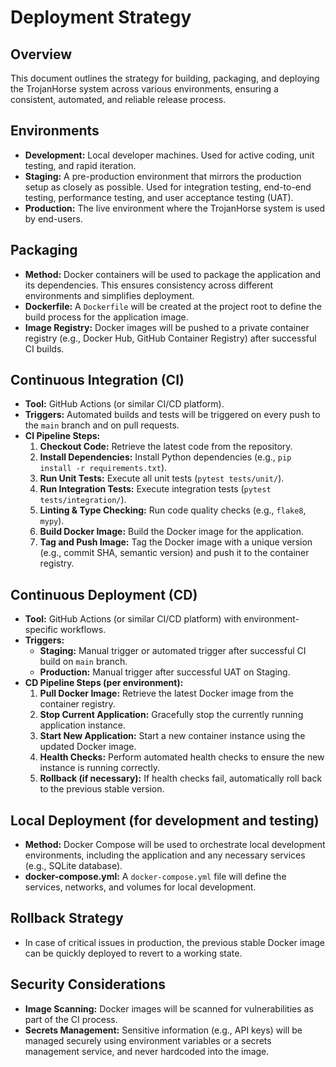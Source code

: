 # Deployment Strategy

## Overview

This document outlines the strategy for building, packaging, and deploying the TrojanHorse system across various environments, ensuring a consistent, automated, and reliable release process.

## Environments

- **Development:** Local developer machines. Used for active coding, unit testing, and rapid iteration.
- **Staging:** A pre-production environment that mirrors the production setup as closely as possible. Used for integration testing, end-to-end testing, performance testing, and user acceptance testing (UAT).
- **Production:** The live environment where the TrojanHorse system is used by end-users.

## Packaging

- **Method:** Docker containers will be used to package the application and its dependencies. This ensures consistency across different environments and simplifies deployment.
- **Dockerfile:** A `Dockerfile` will be created at the project root to define the build process for the application image.
- **Image Registry:** Docker images will be pushed to a private container registry (e.g., Docker Hub, GitHub Container Registry) after successful CI builds.

## Continuous Integration (CI)

- **Tool:** GitHub Actions (or similar CI/CD platform).
- **Triggers:** Automated builds and tests will be triggered on every push to the `main` branch and on pull requests.
- **CI Pipeline Steps:**
    1.  **Checkout Code:** Retrieve the latest code from the repository.
    2.  **Install Dependencies:** Install Python dependencies (e.g., `pip install -r requirements.txt`).
    3.  **Run Unit Tests:** Execute all unit tests (`pytest tests/unit/`).
    4.  **Run Integration Tests:** Execute integration tests (`pytest tests/integration/`).
    5.  **Linting & Type Checking:** Run code quality checks (e.g., `flake8`, `mypy`).
    6.  **Build Docker Image:** Build the Docker image for the application.
    7.  **Tag and Push Image:** Tag the Docker image with a unique version (e.g., commit SHA, semantic version) and push it to the container registry.

## Continuous Deployment (CD)

- **Tool:** GitHub Actions (or similar CI/CD platform) with environment-specific workflows.
- **Triggers:**
    -   **Staging:** Manual trigger or automated trigger after successful CI build on `main` branch.
    -   **Production:** Manual trigger after successful UAT on Staging.
- **CD Pipeline Steps (per environment):**
    1.  **Pull Docker Image:** Retrieve the latest Docker image from the container registry.
    2.  **Stop Current Application:** Gracefully stop the currently running application instance.
    3.  **Start New Application:** Start a new container instance using the updated Docker image.
    4.  **Health Checks:** Perform automated health checks to ensure the new instance is running correctly.
    5.  **Rollback (if necessary):** If health checks fail, automatically roll back to the previous stable version.

## Local Deployment (for development and testing)

- **Method:** Docker Compose will be used to orchestrate local development environments, including the application and any necessary services (e.g., SQLite database).
- **docker-compose.yml:** A `docker-compose.yml` file will define the services, networks, and volumes for local development.

## Rollback Strategy

- In case of critical issues in production, the previous stable Docker image can be quickly deployed to revert to a working state.

## Security Considerations

- **Image Scanning:** Docker images will be scanned for vulnerabilities as part of the CI process.
- **Secrets Management:** Sensitive information (e.g., API keys) will be managed securely using environment variables or a secrets management service, and never hardcoded into the image.
